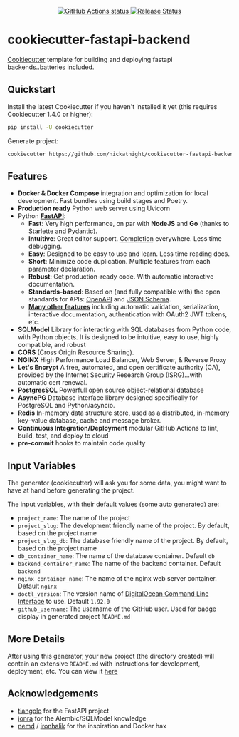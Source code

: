 <p align="center">
    <a href="https://github.com/nickatnight/cookiecutter-fastapi-backend/actions">
        <img alt="GitHub Actions status" src="https://github.com/nickatnight/cookiecutter-fastapi-backend/actions/workflows/main.yml/badge.svg">
    </a>
    <a href="https://github.com/nickatnight/cookiecutter-fastapi-backend/releases"><img alt="Release Status" src="https://img.shields.io/github/v/release/nickatnight/cookiecutter-fastapi-backend"></a>
</p>

# cookiecutter-fastapi-backend
[Cookiecutter](https://github.com/cookiecutter/cookiecutter) template for building and deploying fastapi backends..batteries included.

## Quickstart
Install the latest Cookiecutter if you haven't installed it yet (this requires Cookiecutter 1.4.0 or higher):
```sh
pip install -U cookiecutter
```

Generate project:
```sh
cookiecutter https://github.com/nickatnight/cookiecutter-fastapi-backend.git
```

## Features
* **Docker & Docker Compose** integration and optimization for local development. Fast bundles using build stages and Poetry.
* **Production ready** Python web server using Uvicorn
* Python <a href="https://github.com/tiangolo/fastapi" class="external-link" target="_blank">**FastAPI**</a>:
    * **Fast**: Very high performance, on par with **NodeJS** and **Go** (thanks to Starlette and Pydantic).
    * **Intuitive**: Great editor support. <abbr title="also known as auto-complete, autocompletion, IntelliSense">Completion</abbr> everywhere. Less time debugging.
    * **Easy**: Designed to be easy to use and learn. Less time reading docs.
    * **Short**: Minimize code duplication. Multiple features from each parameter declaration.
    * **Robust**: Get production-ready code. With automatic interactive documentation.
    * **Standards-based**: Based on (and fully compatible with) the open standards for APIs: <a href="https://github.com/OAI/OpenAPI-Specification" class="external-link" target="_blank">OpenAPI</a> and <a href="http://json-schema.org/" class="external-link" target="_blank">JSON Schema</a>.
    * <a href="https://fastapi.tiangolo.com/features/" class="external-link" target="_blank">**Many other features**</a> including automatic validation, serialization, interactive documentation, authentication with OAuth2 JWT tokens, etc.
* **SQLModel** Library for interacting with SQL databases from Python code, with Python objects. It is designed to be intuitive, easy to use, highly compatible, and robust
* **CORS** (Cross Origin Resource Sharing).
* **NGINX** High Performance Load Balancer, Web Server, & Reverse Proxy
* **Let's Encrypt** A free, automated, and open certificate authority (CA), provided by the Internet Security Research Group (ISRG)...with automatic cert renewal.
* **PostgresSQL** Powerfull open source object-relational database
* **AsyncPG** Database interface library designed specifically for PostgreSQL and Python/asyncio.
* **Redis** In-memory data structure store, used as a distributed, in-memory key–value database, cache and message broker.
* **Continuous Integration/Deployment** modular GitHub Actions to lint, build, test, and deploy to cloud
* **pre-commit** hooks to maintain code quality

## Input Variables
The generator (cookiecutter) will ask you for some data, you might want to have at hand before generating the project.

The input variables, with their default values (some auto generated) are:

* `project_name`: The name of the project
* `project_slug`: The development friendly name of the project. By default, based on the project name
* `project_slug_db`: The database friendly name of the project. By default, based on the project name
* `db_container_name`: The name of the database container. Default `db`
* `backend_container_name`: The name of the backend container. Default `backend`
* `nginx_container_name`: The name of the nginx web server container. Default `nginx`
* `doctl_version`: The version name of [DigitalOcean Command Line Interface](https://docs.digitalocean.com/reference/doctl/) to use. Default `1.92.0`
* `github_username`: The username of the GitHub user. Used for badge display in generated project `README.md`


## More Details
After using this generator, your new project (the directory created) will contain an extensive `README.md` with instructions for development, deployment, etc. You can view it [here](/%7B%7B%20cookiecutter.project_slug%20%7D%7D/README.md)

## Acknowledgements
- [tiangolo](https://github.com/tiangolo/full-stack-fastapi-postgresql) for the FastAPI project
- [jonra](https://github.com/jonra1993/fastapi-alembic-sqlmodel-async) for the Alembic/SQLModel knowledge
- [nemd](https://github.com/nemd/) / [ironhalik](https://github.com/ironhalik/) for the inspiration and Docker hax
